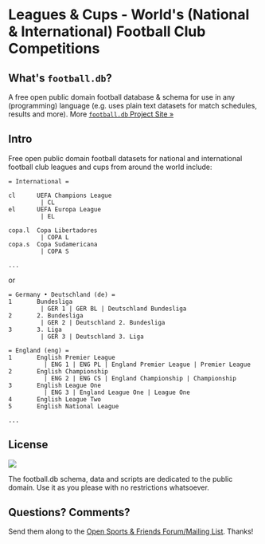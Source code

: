 # Leagues & Cups  -  World's (National & International) Football Club Competitions


## What's `football.db`?

A free open public domain football database & schema
for use in any (programming) language
(e.g. uses plain text datasets for match schedules, results and more).
More [`football.db` Project Site »](http://openfootball.github.io)

## Intro

Free open public domain football datasets for
national and international football club leagues and cups
from around the world include:

```
= International =

cl      UEFA Champions League
         | CL
el      UEFA Europa League
         | EL

copa.l  Copa Libertadores
         | COPA L
copa.s  Copa Sudamericana
         | COPA S

...
```

or

```
= Germany • Deutschland (de) =
1       Bundesliga
         | GER 1 | GER BL | Deutschland Bundesliga
2       2. Bundesliga
         | GER 2 | Deutschland 2. Bundesliga
3       3. Liga
         | GER 3 | Deutschland 3. Liga

= England (eng) =
1       English Premier League
          | ENG 1 | ENG PL | England Premier League | Premier League
2       English Championship
          | ENG 2 | ENG CS | England Championship | Championship
3       English League One
          | ENG 3 | England League One | League One
4       English League Two
5       English National League
           
...
```


## License

![](https://publicdomainworks.github.io/buttons/zero88x31.png)

The football.db schema, data and scripts are dedicated to the public domain. Use it as you please with no restrictions whatsoever.

## Questions? Comments?

Send them along to the
[Open Sports & Friends Forum/Mailing List](http://groups.google.com/group/opensport).
Thanks!
